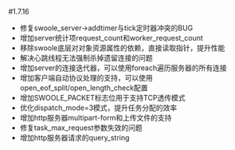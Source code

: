 #1.7.16

* 修复swoole_server->addtimer与tick定时器冲突的BUG
* 增加server统计项request_count和worker_request_count
* 移除swoole底层对对象资源属性的依赖，直接读取指针，提升性能
* 解决心跳线程无法强制杀掉遗留连接的问题
* 增加server的连接迭代器，可以使用foreach遍历服务器的所有连接
* 增加客户端自动协议处理的支持，可以使用open_eof_split/open_length_check配置
* 增加SWOOLE_PACKET标志位用于支持TCP透传模式
* 优化dispatch_mode=3模式，提升任务分配的效率
* 增加http服务器multipart-form和上传文件的支持
* 修复task_max_request参数失效的问题
* 增加http服务器请求的query_string









